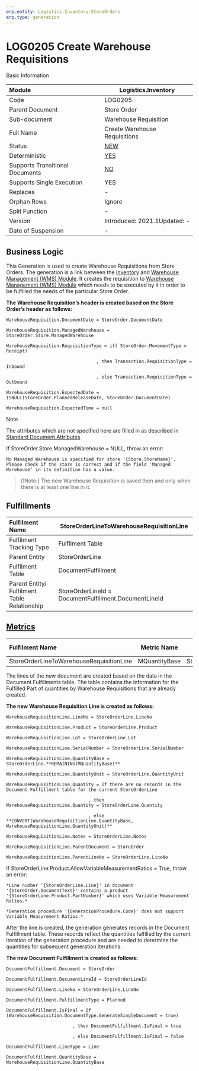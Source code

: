 ```yaml
---
erp.entity: Logistics.Inventory.StoreOrders
erp.type: generation
---
```


# LOG0205 Create Warehouse Requisitions

 Basic Information

| Module                          | Logistics.Inventory                                          |
| :------------------------------ | ------------------------------------------------------------ |
| Code                            | LOG0205                                                      |
| Parent Document                 | Store Order                                                  |
| Sub-document                    | Warehouse Requisition                                        |
| Full Name                       | Create Warehouse Requisitions                                |
| Status                          | [NEW](https://enterpriseone.atlassian.net/wiki/spaces/techdoc/pages/215777330/Generation+Procedures+Lifetime+Stages) |
| Deterministic                   | [YES](https://confluence.erp.net/display/techdoc/Document+Generation+And+Transitional+Documents) |
| Supports Transitional Documents | [NO](https://confluence.erp.net/display/techdoc/Document+Generation+And+Transitional+Documents) |
| Supports Single Execution       | YES                                                          |
| Replaces                        | -                                                            |
| Orphan Rows                     | Ignore                                                       |
| Split Function                  | -                                                            |
| Version                         | Introduced: 2021.1Updated: -                                 |
| Date of Suspension              | -                                                            |

##  Business Logic

This Generation is used to create Warehouse Requisitions from Store Orders. 
Thе generation is a link between the [Inventory](https://confluence.erp.net/display/techdoc/Inventory+Module) and [Warehouse Management (WMS) Module](https://confluence.erp.net/display/techdoc/Warehouse+Management+(WMS)+Module). 
It creates the requisition to [Warehouse Management (WMS) Module](https://confluence.erp.net/display/techdoc/Warehouse+Management+(WMS)+Module) which needs to be executed by it in order to be fulfilled the needs of the particular Store Order.

**The Warehouse Requisition’s header is created based on the Store Order’s header as follows:**

```
WarehouseRequisition.DocumentDate = StoreOrder.DocumentDate

WarehouseRequisition.ManagedWarehouse = StoreOrder.Store.ManagedWarehouse

WarehouseRequisition.RequisitionType = if( StoreOrder.MovementType = Receipt) 

​                                  , then Transaction.RequisitionType = Inbound

​                                  , else Transaction.RequisitionType = Outbound

WarehouseRequisition.ExpectedDate = ISNULL(StoreOrder.PlannedReleaseDate, StoreOrder.DocumentDate)

WarehouseRequisition.ExpectedTime = null
```

> [!Note]
> The attributes which are not specified here are filled in as described in [Standard Document Attributes](https://confluence.erp.net/display/techdoc/Standard+Document+Attributes)

If StoreOrder.Store.ManagedWarehouse = NULL, throw an error:
```
No Managed Warehouse is specified for store '{Store.StoreName}'.
Please check if the store is correct and if the field 'Managed Warehouse' in its definition has a value.
```

> [!Note:]
> The new Warehouse Requisition is saved then and only when there is at least one line in it.



## Fulfillments

| Fulfilment Name                              | StoreOrderLineToWarehouseRequisitionLine              |
| :------------------------------------------- | ----------------------------------------------------- |
| Fulfilment Tracking Type                     | Fulfilment Table                                      |
| Parent Entity                                | StoreOrderLine                                        |
| Fulfilment Table                             | DocumentFulfillment                                   |
| Parent Entity/ Fulfilment Table Relationship | StoreOrderLineId = DocumentFulfillment.DocumentLineId |

## [Metrics](https://enterpriseone.atlassian.net/wiki/spaces/techdoc/pages/246054946/Metrics)

| Fulfilment Name                          |  Metric Name  |              Measurement Unit              | Parent Value                | Fulfilment Table Value           | New Record |
| :--------------------------------------- | :-----------: | :----------------------------------------: | :-------------------------- | :------------------------------- | :--------- |
| StoreOrderLineToWarehouseRequisitionLine | MQuantityBase | StoreOrderLine.Product.BaseMeasurementUnit | StoreOrderLine.QuantityBase | DocumentFulfillment.QuantityBase | YES        |

The lines of the new document are created based on the data in the Document Fulfillments table. 
The table contains the information for the Fulfilled Part of quantities by Warehouse Requisitions that are already created.

**The new Warehouse Requisition Line is created as follows:**

```
WarehouseRequisitionLine.LineNo = StoreOrderLine.LineNo

WarehouseRequisitionLine.Product = StoreOrderLine.Product

WarehouseRequisitionLine.Lot = StoreOrderLine.Lot

WarehouseRequisitionLine.SerialNumber = StoreOrderLine.SerialNumber

WarehouseRequisitionLine.QuantityBase = StoreOrderLine.**REMAINING(MQuantityBase)**

WarehouseRequisitionLine.QuantityUnit = StoreOrderLine.QuantityUnit

WarehouseRequisitionLine.Quantity = If there are no records in the Document Fulfillment table for the current StoreOrderLine

​                               , then WarehouseRequisitionLine.Quantity = StoreOrderLine.Quantity

​                               , else **CONVERT(WarehouseRequisitionLine.QuantityBase, WarehouseRequisitionLine.QuantityUnit)**

WarehouseRequisitionLine.Notes = StoreOrderLine.Notes

WarehouseRequisitionLine.ParentDocument = StoreOrder

WarehouseRequisitionLine.ParentLineNo = StoreOrderLine.LineNo
```

If StoreOrderLine.Product.AllowVariableMeasurementRatios = True, throw an error:

```
*Line number '{StoreOrderLine.Line}' in document '{StoreOrder.DocumentText}' contains a product '{StoreOrderLine.Product.PartNumber}' which uses Variable Measurement
Ratios.*

*Generation procedure '{GenerationProcedure.Code}' does not support Variable Measurement Ratios.*
```

After the line is created, the generation generates records in the Document Fulfillment table. 
These records reflect the quantities fulfilled by the current iteration of the generation procedure and are needed to determine the quantities for subsequent generation iterations.

**The new Document Fulfillment is created as follows:**

```
DocumentFulfillment.Document = StoreOrder

DocumentFulfillment.DocumentLineId = StoreOrderLineId

DocumentFulfillment.LineNo = StoreOrderLine.LineNo

DocumentFulfillment.FulfillmentType = Planned

DocumentFulfillment.IsFinal = If (WarehouseRequisition.DocumentType.GenerateSingleDocument = true)

​                         , then DocumentFulfillment.IsFinal = true

​                         , else DocumentFulfillment.IsFinal = false

DocumentFulfillment.LineType = Line

DocumentFulfillment.QuantityBase = WarehouseRequisitionLine.QuantityBase
```
